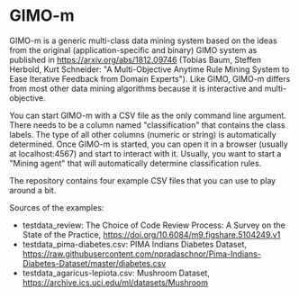# GIMO-m

GIMO-m is a generic multi-class data mining system based on the ideas from the original (application-specific and binary) GIMO system as published
in https://arxiv.org/abs/1812.09746 (Tobias Baum, Steffen Herbold, Kurt Schneider: "A Multi-Objective Anytime Rule Mining System to Ease Iterative Feedback from Domain Experts").
Like GIMO, GIMO-m differs from most other data mining algorithms because it is interactive and multi-objective.

You can start GIMO-m with a CSV file as the only command line argument. There needs to be a column named "classification" that contains
the class labels. The type of all other columns (numeric or string) is automatically determined. Once GIMO-m is started, you can open it
in a browser (usually at localhost:4567) and start to interact with it. Usually, you want to start a "Mining agent" that will automatically
determine classification rules.

The repository contains four example CSV files that you can use to play around a bit.

Sources of the examples:
- testdata_review: The Choice of Code Review Process: A Survey on the State of the Practice, https://doi.org/10.6084/m9.figshare.5104249.v1
- testdata_pima-diabetes.csv: PIMA Indians Diabetes Dataset, https://raw.githubusercontent.com/npradaschnor/Pima-Indians-Diabetes-Dataset/master/diabetes.csv
- testdata_agaricus-lepiota.csv: Mushroom Dataset, https://archive.ics.uci.edu/ml/datasets/Mushroom
